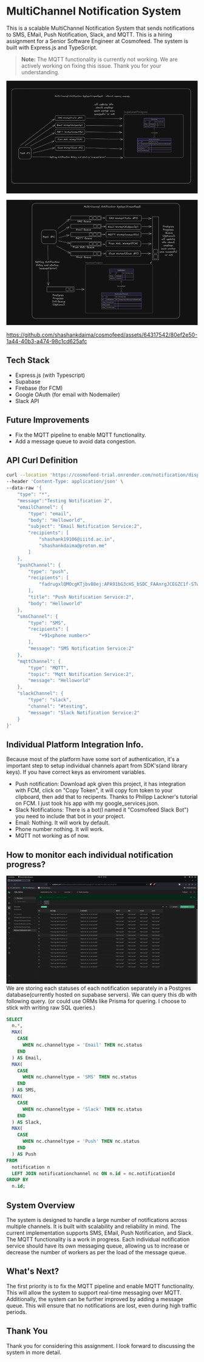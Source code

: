 # MultiChannel Notification System


This is a scalable MultiChannel Notification System that sends notifications to SMS, EMail, Push Notification, Slack, and MQTT. This is a hiring assignment for a Senior Software Engineer at Cosmofeed. The system is built with Express.js and TypeScript.
> **Note:** The MQTT functionality is currently not working. We are actively working on fixing this issue. Thank you for your understanding.

![Current System Design](media/current_system_design.png)

![System Design with Message Queues](media/system_design.png)

https://github.com/shashankdaima/cosmofeed/assets/64317542/80ef2e50-1a44-40b3-a474-98c1cd625afc



## Tech Stack
- Express.js (with Typescript)
- Supabase
- Firebase (for FCM)
- Google OAuth (for email with Nodemailer)
- Slack API


## Future Improvements
- Fix the MQTT pipeline to enable MQTT functionality.
- Add a message queue to avoid data congestion.

## API Curl Definition
```bash
curl --location 'https://cosmofeed-trial.onrender.com/notification/dispatch' \
--header 'Content-Type: application/json' \
--data-raw '{
    "type": "*",
    "message":"Testing Notification 2",
    "emailChannel": {
        "type": "email",
        "body": "Helloworld",
        "subject": "Email Notification Service:2",
        "recipients": [
            "shashank19106@iiitd.ac.in",
            "shashankdaima@proton.me"
        ]
    },
    "pushChannel": {
        "type": "push",
        "recipients": [
            "fadrugxlQMOcgKTjbv88ej:APA91bG3cHS_bSDC_FAAnrgJCEGZC1f-STwv6lBAfL7ba-UFVZQNR3kRIQOsTVjdZGLEbFw1poQn0Q9ogvvf7VzT_UBOOzI1hauvurb57JMOM8cyZi22tv1MRayPDbFUOCmyIil5V2Np"
        ],
        "title": "Push Notification Service:2",
        "body": "Helloworld"
    },
    "smsChannel": {
        "type": "SMS",
        "recipients": [
            "+91<phone number>"
        ],
        "message": "SMS Notification Service:2"
    },
    "mqttChannel": {
        "type": "MQTT",
        "topic": "Mqtt Notification Service:2",
        "message": "Helloworld"
    },
    "slackChannel": {
        "type": "slack",
        "channel": "#testing",
        "message": "Slack Notification Service:2"
    }
}'
```
## Individual Platform Integration Info.
Because most of the platform have some sort of authentication, it's a important step to setup individual channels apart from SDK's(and library keys). If you have correct keys as enviroment variables.
- Push notification: Download apk given this project, it has integration with FCM, click on "Copy Token", it will copy fcm token to your clipboard, then add that to recipents. Thanks to Philipp Lackner's tutorial on FCM. I just took his app with my google_services.json. 
- Slack Notifications: There is a bot(I named it "Cosmofeed Slack Bot") you need to include that bot in your project. 
- Email: Nothing. It will work by default. 
- Phone number nothing. It will work. 
- MQTT not working as of now. 

## How to monitor each individual notification progress?
![Notification Status](media/supabase_queries.png)
We are storing each statuses of each notification separately in a Postgres database(currently hosted on supabase servers). We can query this db with following query. (or could use ORMs like Prisma for quering. I choose to stick with writing raw SQL queries.)
```sql
SELECT
  n.*,
  MAX(
    CASE
      WHEN nc.channeltype = 'Email' THEN nc.status
    END
  ) AS Email,
  MAX(
    CASE
      WHEN nc.channeltype = 'SMS' THEN nc.status
    END
  ) AS SMS,
  MAX(
    CASE
      WHEN nc.channeltype = 'Slack' THEN nc.status
    END
  ) AS Slack,
  MAX(
    CASE
      WHEN nc.channeltype = 'Push' THEN nc.status
    END
  ) AS Push
FROM
  notification n
  LEFT JOIN notificationchannel nc ON n.id = nc.notificationId
GROUP BY
  n.id;

```  

## System Overview
The system is designed to handle a large number of notifications across multiple channels. It is built with scalability and reliability in mind. The current implementation supports SMS, EMail, Push Notification, and Slack. The MQTT functionality is a work in progress. Each individual notification service should have its own messaging queue, allowing us to increase or decrease the number of workers as per the load of the message queue.
## What's Next?
The first priority is to fix the MQTT pipeline and enable MQTT functionality. This will allow the system to support real-time messaging over MQTT. Additionally, the system can be further improved by adding a message queue. This will ensure that no notifications are lost, even during high traffic periods.

## Thank You
Thank you for considering this assignment. I look forward to discussing the system in more detail.


